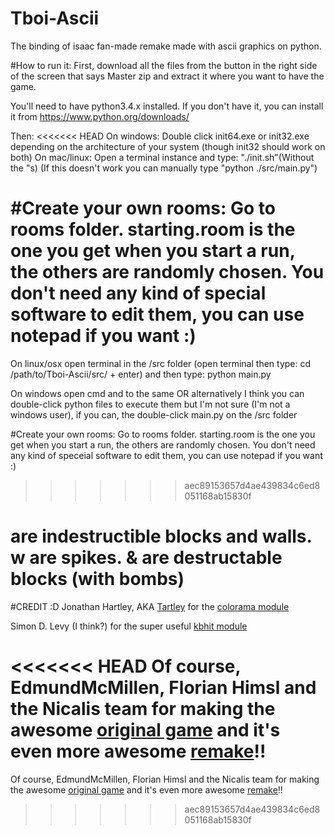 # Tboi-Ascii
  The binding of isaac fan-made remake made with ascii graphics on python.

#How to run it:
  First, download all the files from the button in the right side of the screen that says Master zip and extract it where you want to have the game. 
  
  You'll need to have python3.4.x installed. If you don't have it, you can install it from https://www.python.org/downloads/
  
  Then: 
<<<<<<< HEAD
  	On windows: Double click init64.exe or init32.exe depending on the architecture of your system (though init32 should work on both)
	On mac/linux: Open a terminal instance and type: "./init.sh"(Without the "s) (If this doesn't work you can manually type "python ./src/main.py")  
  
#Create your own rooms:
  Go to rooms folder. starting.room is the one you get when you start a run, the others are randomly chosen. 
  You don't need any kind of special software to edit them, you can use notepad if you want :)
=======
  
  On linux/osx open terminal in the /src folder (open terminal then type: cd /path/to/Tboi-Ascii/src/ + enter) and then type: python main.py
  
  On windows open cmd and to the same OR alternatively I think you can double-click python files to execute them but I'm not sure (I'm not a windows user), if you can, the double-click main.py on the /src folder
  
#Create your own rooms:
  Go to rooms folder. starting.room is the one you get when you start a run, the others are randomly chosen. 
  You don't need any kind of speceial software to edit them, you can use notepad if you want :)
>>>>>>> aec89153657d4ae439834c6ed8051168ab15830f
  
  # are indestructible blocks and walls. w are spikes. & are destructable blocks (with bombs)

#CREDIT :D
  Jonathan Hartley, AKA [Tartley](http://tartley.com/) for the [colorama module](https://pypi.python.org/pypi/colorama)
  
  Simon D. Levy (I think?) for the super useful [kbhit module](http://home.wlu.edu/~levys/software/kbhit.py)
  
<<<<<<< HEAD
  Of course, EdmundMcMillen, Florian Himsl and the Nicalis team for making the awesome [original game](http://store.steampowered.com/app/113200) and it's even more awesome [remake](http://store.steampowered.com/app/250900)!!
=======
  Of course, EdmundMcMillen, Florian Himsl and the Nicalis team for making the awesome [original game](http://store.steampowered.com/app/113200) and it's even more awesome [remake](http://store.steampowered.com/app/250900)!!
  
>>>>>>> aec89153657d4ae439834c6ed8051168ab15830f
